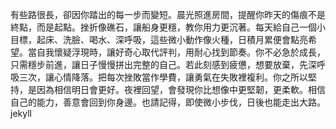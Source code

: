 有些路很長，卻因你踏出的每一步而變短。晨光照進房間，提醒你昨天的傷痕不是終點，而是起點。挫折像礁石，讓船身更穩，教你用力更沉著。每天給自己一個小目標，起床、洗臉、喝水、深呼吸，這些微小動作像火種，日積月累便會點亮希望。當自我懷疑浮現時，讓好奇心取代評判，用耐心找到節奏。你不必急於成長，只需穩步前進，讓日子慢慢拼出完整的自己。若此刻感到疲憊，想要放棄，先深呼吸三次，讓心情降落。把每次挫敗當作學費，讓勇氣在失敗裡複利。你之所以堅持，是因為相信明日會更好。夜裡回望，會發現你比想像中更堅韌，更柔軟。相信自己的能力，善意會回到你身邊。也請記得，即使微小步伐，日後也能走出大路。jekyll